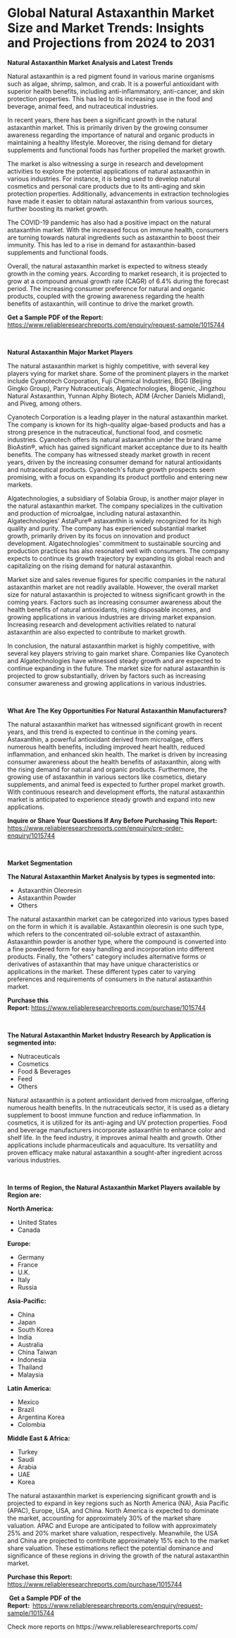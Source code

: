 <p><h1>Global Natural Astaxanthin Market Size and Market Trends: Insights and Projections from 2024 to 2031</h1></p><p><strong>Natural Astaxanthin Market Analysis and Latest Trends</strong></p>
<p><p>Natural astaxanthin is a red pigment found in various marine organisms such as algae, shrimp, salmon, and crab. It is a powerful antioxidant with superior health benefits, including anti-inflammatory, anti-cancer, and skin protection properties. This has led to its increasing use in the food and beverage, animal feed, and nutraceutical industries.</p><p>In recent years, there has been a significant growth in the natural astaxanthin market. This is primarily driven by the growing consumer awareness regarding the importance of natural and organic products in maintaining a healthy lifestyle. Moreover, the rising demand for dietary supplements and functional foods has further propelled the market growth.</p><p>The market is also witnessing a surge in research and development activities to explore the potential applications of natural astaxanthin in various industries. For instance, it is being used to develop natural cosmetics and personal care products due to its anti-aging and skin protection properties. Additionally, advancements in extraction technologies have made it easier to obtain natural astaxanthin from various sources, further boosting its market growth.</p><p>The COVID-19 pandemic has also had a positive impact on the natural astaxanthin market. With the increased focus on immune health, consumers are turning towards natural ingredients such as astaxanthin to boost their immunity. This has led to a rise in demand for astaxanthin-based supplements and functional foods.</p><p>Overall, the natural astaxanthin market is expected to witness steady growth in the coming years. According to market research, it is projected to grow at a compound annual growth rate (CAGR) of 6.4% during the forecast period. The increasing consumer preference for natural and organic products, coupled with the growing awareness regarding the health benefits of astaxanthin, will continue to drive the market growth.</p></p>
<p><strong>Get a Sample PDF of the Report:&nbsp;</strong> <a href="https://www.reliableresearchreports.com/enquiry/request-sample/1015744">https://www.reliableresearchreports.com/enquiry/request-sample/1015744</a></p>
<p>&nbsp;</p>
<p><strong>Natural Astaxanthin Major Market Players</strong></p>
<p><p>The natural astaxanthin market is highly competitive, with several key players vying for market share. Some of the prominent players in the market include Cyanotech Corporation, Fuji Chemical Industries, BGG (Beijing Gingko Group), Parry Nutraceuticals, Algatechnologies, Biogenic, Jingzhou Natural Astaxanthin, Yunnan Alphy Biotech, ADM (Archer Daniels Midland), and Piveg, among others.</p><p>Cyanotech Corporation is a leading player in the natural astaxanthin market. The company is known for its high-quality algae-based products and has a strong presence in the nutraceutical, functional food, and cosmetic industries. Cyanotech offers its natural astaxanthin under the brand name BioAstin®, which has gained significant market acceptance due to its health benefits. The company has witnessed steady market growth in recent years, driven by the increasing consumer demand for natural antioxidants and nutraceutical products. Cyanotech's future growth prospects seem promising, with a focus on expanding its product portfolio and entering new markets.</p><p>Algatechnologies, a subsidiary of Solabia Group, is another major player in the natural astaxanthin market. The company specializes in the cultivation and production of microalgae, including natural astaxanthin. Algatechnologies' AstaPure® astaxanthin is widely recognized for its high quality and purity. The company has experienced substantial market growth, primarily driven by its focus on innovation and product development. Algatechnologies' commitment to sustainable sourcing and production practices has also resonated well with consumers. The company expects to continue its growth trajectory by expanding its global reach and capitalizing on the rising demand for natural astaxanthin.</p><p>Market size and sales revenue figures for specific companies in the natural astaxanthin market are not readily available. However, the overall market size for natural astaxanthin is projected to witness significant growth in the coming years. Factors such as increasing consumer awareness about the health benefits of natural antioxidants, rising disposable incomes, and growing applications in various industries are driving market expansion. Increasing research and development activities related to natural astaxanthin are also expected to contribute to market growth.</p><p>In conclusion, the natural astaxanthin market is highly competitive, with several key players striving to gain market share. Companies like Cyanotech and Algatechnologies have witnessed steady growth and are expected to continue expanding in the future. The market size for natural astaxanthin is projected to grow substantially, driven by factors such as increasing consumer awareness and growing applications in various industries.</p></p>
<p>&nbsp;</p>
<p><strong>What Are The Key Opportunities For Natural Astaxanthin Manufacturers?</strong></p>
<p><p>The natural astaxanthin market has witnessed significant growth in recent years, and this trend is expected to continue in the coming years. Astaxanthin, a powerful antioxidant derived from microalgae, offers numerous health benefits, including improved heart health, reduced inflammation, and enhanced skin health. The market is driven by increasing consumer awareness about the health benefits of astaxanthin, along with the rising demand for natural and organic products. Furthermore, the growing use of astaxanthin in various sectors like cosmetics, dietary supplements, and animal feed is expected to further propel market growth. With continuous research and development efforts, the natural astaxanthin market is anticipated to experience steady growth and expand into new applications.</p></p>
<p><strong>Inquire or Share Your Questions If Any Before Purchasing This Report:</strong> <a href="https://www.reliableresearchreports.com/enquiry/pre-order-enquiry/1015744">https://www.reliableresearchreports.com/enquiry/pre-order-enquiry/1015744</a></p>
<p>&nbsp;</p>
<p><strong>Market Segmentation</strong></p>
<p><strong>The Natural Astaxanthin Market Analysis by types is segmented into:</strong></p>
<p><ul><li>Astaxanthin Oleoresin</li><li>Astaxanthin Powder</li><li>Others</li></ul></p>
<p><p>The natural astaxanthin market can be categorized into various types based on the form in which it is available. Astaxanthin oleoresin is one such type, which refers to the concentrated oil-soluble extract of astaxanthin. Astaxanthin powder is another type, where the compound is converted into a fine powdered form for easy handling and incorporation into different products. Finally, the "others" category includes alternative forms or derivatives of astaxanthin that may have unique characteristics or applications in the market. These different types cater to varying preferences and requirements of consumers in the natural astaxanthin market.</p></p>
<p><strong>Purchase this Report:&nbsp;</strong><a href="https://www.reliableresearchreports.com/purchase/1015744">https://www.reliableresearchreports.com/purchase/1015744</a></p>
<p>&nbsp;</p>
<p><strong>The Natural Astaxanthin Market Industry Research by Application is segmented into:</strong></p>
<p><ul><li>Nutraceuticals</li><li>Cosmetics</li><li>Food & Beverages</li><li>Feed</li><li>Others</li></ul></p>
<p><p>Natural astaxanthin is a potent antioxidant derived from microalgae, offering numerous health benefits. In the nutraceuticals sector, it is used as a dietary supplement to boost immune function and reduce inflammation. In cosmetics, it is utilized for its anti-aging and UV protection properties. Food and beverage manufacturers incorporate astaxanthin to enhance color and shelf life. In the feed industry, it improves animal health and growth. Other applications include pharmaceuticals and aquaculture. Its versatility and proven efficacy make natural astaxanthin a sought-after ingredient across various industries.</p></p>
<p>&nbsp;</p>
<p><strong>In terms of Region, the Natural Astaxanthin Market Players available by Region are:</strong></p>
<p>
    <p> <strong> North America: </strong>
        <ul>
            <li>United States</li>
            <li>Canada</li>
        </ul>
        </p> 
    <p> <strong> Europe: </strong>
        <ul>
            <li>Germany</li>
            <li>France</li>
            <li>U.K.</li>
            <li>Italy</li>
            <li>Russia</li>
        </ul>
        </p> 
    <p> <strong> Asia-Pacific: </strong>
        <ul>
            <li>China</li>
            <li>Japan</li>
            <li>South Korea</li>
            <li>India</li>
            <li>Australia</li>
            <li>China Taiwan</li>
            <li>Indonesia</li>
            <li>Thailand</li>
            <li>Malaysia</li>
        </ul>
        </p> 
    <p> <strong> Latin America: </strong>
        <ul>
            <li>Mexico</li>
            <li>Brazil</li>
            <li>Argentina Korea</li>
            <li>Colombia</li>
        </ul>
        </p> 
    <p> <strong> Middle East & Africa: </strong>
        <ul>
            <li>Turkey</li>
            <li>Saudi</li>
            <li>Arabia</li>
            <li>UAE</li>
            <li>Korea</li>
        </ul>
    </p>
    </p>
<p><p>The natural astaxanthin market is experiencing significant growth and is projected to expand in key regions such as North America (NA), Asia Pacific (APAC), Europe, USA, and China. North America is expected to dominate the market, accounting for approximately 30% of the market share valuation. APAC and Europe are anticipated to follow with approximately 25% and 20% market share valuation, respectively. Meanwhile, the USA and China are projected to contribute approximately 15% each to the market share valuation. These estimations reflect the potential dominance and significance of these regions in driving the growth of the natural astaxanthin market.</p></p>
<p><strong>Purchase this Report: </strong><a href="https://www.reliableresearchreports.com/purchase/1015744">https://www.reliableresearchreports.com/purchase/1015744</a></p>
<p>&nbsp;<strong>Get a Sample PDF of the Report:&nbsp;&nbsp;</strong><a href="https://www.reliableresearchreports.com/enquiry/request-sample/1015744">https://www.reliableresearchreports.com/enquiry/request-sample/1015744</a></p>
<p><strong></strong></p>
<p>Check more reports on https://www.reliableresearchreports.com/</p>